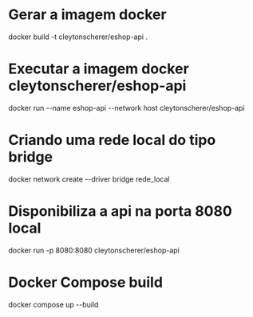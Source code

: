 # Gerar a imagem docker
docker build -t cleytonscherer/eshop-api .

# Executar a imagem docker cleytonscherer/eshop-api
docker run --name eshop-api --network host cleytonscherer/eshop-api

# Criando uma rede local do tipo bridge
docker network create --driver bridge rede_local

# Disponibiliza a api na porta 8080 local
docker run -p 8080:8080 cleytonscherer/eshop-api

# Docker Compose build
docker compose up --build